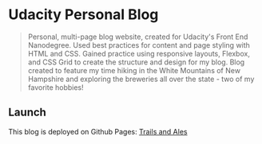 # Udacity Personal Blog

> Personal, multi-page blog website, created for Udacity's Front End Nanodegree. Used best practices for content and page styling with HTML and CSS. Gained practice using responsive layouts, Flexbox, and CSS Grid to create the structure and design for my blog. Blog created to feature my time hiking in the White Mountains of New Hampshire and exploring the breweries all over the state - two of my favorite hobbies!

## Launch
This blog is deployed on Github Pages: [Trails and Ales](https://mskalisz.github.io/Udacity_PersonalBlog/)
